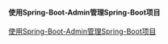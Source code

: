 #### 使用Spring-Boot-Admin管理Spring-Boot项目

[使用Spring-Boot-Admin管理Spring-Boot项目](https://ghthou.github.io/2018/09/26/%E4%BD%BF%E7%94%A8Spring-Boot-Admin%E7%AE%A1%E7%90%86Spring-Boot%E9%A1%B9%E7%9B%AE/)